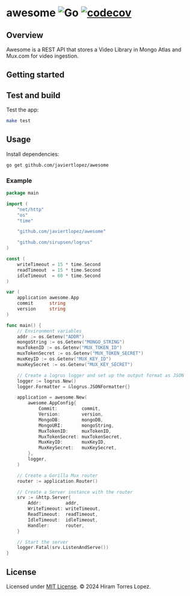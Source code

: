 # awesome   ![Go](https://github.com/javiertlopez/awesome/workflows/Go/badge.svg)   [![codecov](https://codecov.io/gh/javiertlopez/awesome/branch/main/graph/badge.svg?token=I8D2Z4TZX4)](https://codecov.io/gh/javiertlopez/awesome)

## Overview

Awesome is a REST API that stores a Video Library in Mongo Atlas and Mux.com for video ingestion.

## Getting started

## Test and build

Test the app:

```bash
make test
```

## Usage

Install dependencies:

```bash
go get github.com/javiertlopez/awesome
```

### Example

```go
package main

import (
	"net/http"
	"os"
	"time"

	"github.com/javiertlopez/awesome"

	"github.com/sirupsen/logrus"
)

const (
	writeTimeout = 15 * time.Second
	readTimeout  = 15 * time.Second
	idleTimeout  = 60 * time.Second
)

var (
	application awesome.App
	commit      string
	version     string
)

func main() {
	// Environment variables
	addr := os.Getenv("ADDR")
	mongoString := os.Getenv("MONGO_STRING")
	muxTokenID := os.Getenv("MUX_TOKEN_ID")
	muxTokenSecret := os.Getenv("MUX_TOKEN_SECRET")
	muxKeyID := os.Getenv("MUX_KEY_ID")
	muxKeySecret := os.Getenv("MUX_KEY_SECRET")

	// Create a logrus logger and set up the output format as JSON
	logger := logrus.New()
	logger.Formatter = &logrus.JSONFormatter{}

	application = awesome.New(
		awesome.AppConfig{
			Commit:         commit,
			Version:        version,
			MongoDB:        mongoDB,
			MongoURI:       mongoString,
			MuxTokenID:     muxTokenID,
			MuxTokenSecret: muxTokenSecret,
			MuxKeyID:       muxKeyID,
			MuxKeySecret:   muxKeySecret,
		},
		logger,
	)

	// Create a Gorilla Mux router
	router := application.Router()

	// Create a Server instance with the router
	srv := &http.Server{
		Addr:         addr,
		WriteTimeout: writeTimeout,
		ReadTimeout:  readTimeout,
		IdleTimeout:  idleTimeout,
		Handler:      router,
	}

	// Start the server
	logger.Fatal(srv.ListenAndServe())
}
```

## License

Licensed under [MIT License](LICENSE). © 2024 Hiram Torres Lopez.